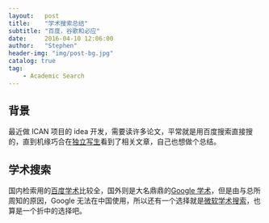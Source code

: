 ```yaml
---
layout:   post
title:    "学术搜索总结"
subtitle: "百度，谷歌和必应"
date:     2016-04-10 12:06:00
author:   "Stephen"
header-img: "img/post-bg.jpg"
catalog: true
tag:
    - Academic Search
---
```


## 背景

最近做 ICAN 项目的 idea 开发，需要读许多论文，平常就是用百度搜索直接搜的，直到机缘巧合在[独立写生](http://cnfeat.com/blog/2016/04/05/find-paper/)看到了相关文章，自己也想做个总结。

## 学术搜索

国内检索用的[百度学术](http://xueshu.baidu.com/)比较全，国外则是大名鼎鼎的[Google 学术](https://scholar.google.com/)，但是由与总所周知的原因，Google 无法在中国使用，所以还有一个选择就是[微软学术搜索](http://www.bing.com/academic/)，也算是一个折中的选择吧。
